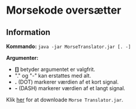 # Morsekode oversætter

## Information
**Kommando:** `java -jar MorseTranslator.jar [. -]`

**Argumenter:**
- **[]** betyder argumentet er valgfrit.
- "." og "-" kan erstattes med alt.
- **.** (DOT) markerer værdien af et kort signal.
- **-** (DASH) markerer værdien af et langt signal.

Klik <a href="https://github.com/BastianAsmussen/Morse-Translator/raw/88d8457c8854704c8d263d1f8756f28d1a2d7c0f/Morse%20Translator.jar" >her</a> for at downloade `Morse Translator.jar`.
